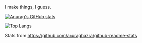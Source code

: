 I make things, I guess. 

[![Anurag's GitHub stats](https://github-readme-stats.vercel.app/api?username=somecoder1&theme=onedark)](https://github.com/anuraghazra/github-readme-stats)

[![Top Langs](https://github-readme-stats.vercel.app/api/top-langs/?username=somecoder1&theme=onedark)](https://github.com/anuraghazra/github-readme-stats)


Stats from https://github.com/anuraghazra/github-readme-stats
